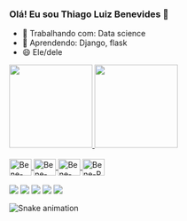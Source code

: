 ### Olá! Eu sou Thiago Luiz Benevides 👋


- 🔭 Trabalhando com: Data science
- 🌱 Aprendendo: Django, flask 
- 😄 Ele/dele
<div align="left">
  <a href="https://github.com/ThiagoBenevides">
  <img height="150em" src="https://github-readme-stats.vercel.app/api?username=ThiagoBenevides&show_icons=true&theme=tokyonight&include_all_commits=true&count_private=true"/>
  <img height="150em" src="https://github-readme-stats.vercel.app/api/top-langs/?username=ThiagoBenevides&layout=compact&langs_count=7&theme=tokyonight"/>
</div>  
  <div style="display: inline_block"><br>
  <img align="center" alt="Bene-Python" height="30" width="40" src="https://cdn.jsdelivr.net/gh/devicons/devicon/icons/python/python-original.svg"/>
  <img align="center" alt="Bene-Django" height="30" width="40" src="https://cdn.jsdelivr.net/gh/devicons/devicon/icons/django/django-plain.svg" />
  <img align="center" alt="Bene-Tensor" height="30" width="40"  src="https://cdn.jsdelivr.net/gh/devicons/devicon/icons/tensorflow/tensorflow-original-wordmark.svg"/>
  <img align="center" alt="Bene-R"      height="30" width="40" src="https://cdn.jsdelivr.net/gh/devicons/devicon/icons/rstudio/rstudio-original.svg" />
  </div>        
  
<div> <br>
  <a href="https://www.youtube.com/channel/UCaI8-jn4q_BFORb1SfkGUMg" target="_blank"><img src="https://img.shields.io/badge/YouTube-FF0000?style=for-the-badge&logo=youtube&logoColor=white" target="_blank"></a>
  <a href="https://instagram.com/professorbenevides" target="_blank"><img src="https://img.shields.io/badge/-Instagram-%23E4405F?style=for-the-badge&logo=instagram&logoColor=white" target="_blank"></a>
 <a href="https://discord.gg/XZr7xCUJDa" target="_blank"><img src="https://img.shields.io/badge/Discord-7289DA?style=for-the-badge&logo=discord&logoColor=white" target="_blank"></a> 
  <a href = "mailto:benevides.thiago@live.com"><img src="https://img.shields.io/badge/Microsoft_Outlook-0078D4?style=for-the-badge&logo=microsoft-outlook&logoColor=white" target="_blank"></a>
  <a href="https://www.linkedin.com/in/benevides-thiago" target="_blank"><img src="https://img.shields.io/badge/-LinkedIn-%230077B5?style=for-the-badge&logo=linkedin&logoColor=white" target="_blank"></a> 
 
  ![Snake animation](https://github.com/ThiagoBenevides/ThiagoBenevides/blob/output/github-contribution-grid-snake.svg)
 
</div>
          
